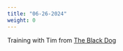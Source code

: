```yaml
---
title: "06-26-2024"
weight: 0
---
```

Training with Tim from [The Black Dog](https://theblackdogjiujitsu.com/)
